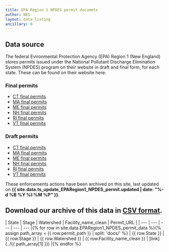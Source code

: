 ```yaml
---
title: EPA Region 1 NPDES permit documets
author: NES
layout: data_listing
ancillary: 0
---
```


## Data source

The federal Evironmental Protection Agency (EPA) Region 1 (New England) stores permits issued under the National Pollutant Discharge Elimination System (NPDES) program on their website in draft and final form, for each state.  These can be found on their website here:

### Final permits

* [CT final permits](https://www3.epa.gov/region1/npdes/permits_listing_ct.html)
* [MA final permits](https://www3.epa.gov/region1/npdes/permits_listing_ma.html)
* [ME final permits](https://www3.epa.gov/region1/npdes/permits_listing_me.html)
* [NH final permits](https://www3.epa.gov/region1/npdes/permits_listing_nh.html)
* [RI final permits](https://www3.epa.gov/region1/npdes/permits_listing_ri.html)
* [VT final permits](https://www3.epa.gov/region1/npdes/permits_listing_vt.html)

### Draft permits

* [CT final permits](https://www3.epa.gov/region1/npdes/draft_permits_listing_ct.html)
* [MA final permits](https://www3.epa.gov/region1/npdes/draft_permits_listing_ma.html)
* [ME final permits](https://www3.epa.gov/region1/npdes/draft_permits_listing_me.html)
* [NH final permits](https://www3.epa.gov/region1/npdes/draft_permits_listing_nh.html)
* [RI final permits](https://www3.epa.gov/region1/npdes/draft_permits_listing_ri.html)
* [VT final permits](https://www3.epa.gov/region1/npdes/draft_permits_listing_vt.html)


These enforcements actions have been archived on this site, last updated on **{{ site.data.ts_update_EPARegion1_NPDES_permit.updated | date: "%-d %B %Y %I:%M %P" }}**.

## Download our archive of this data in [CSV format](EPARegion1_NPDES_permit_data.csv).

<!-- Note: need to have the for loop markup on the same line as the table rows as described here: http://stackoverflow.com/questions/35642820/jekyll-how-to-use-for-loop-to-generate-table-row-within-the-same-table-inside-m -->

| State | Stage | Watershed | Facility_name_clean | Permit_URL |
| --- | --- | --- | --- | --- |{% for row in site.data.EPARegion1_NPDES_permit_data %}{% assign path_array = {{ row.permit_path }} | split: 'docs/' %}
| {{ row.State }} | {{ row.Stage }} | {{ row.Watershed }} | {{ row.Facility_name_clean }} | [link](../{{ path_array[1] }}) |{% endfor %}

